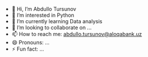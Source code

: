 - 👋 Hi, I’m Abdullo Tursunov
- 👀 I’m interested in Python
- 🌱 I’m currently learning Data analysis
- 💞️ I’m looking to collaborate on ...
- 📫 How to reach me: abdullo.tursunov@aloqabank.uz
- 😄 Pronouns: ...
- ⚡ Fun fact: ...

<!---
Abdullo19940212/Abdullo19940212 is a ✨ special ✨ repository because its `README.md` (this file) appears on your GitHub profile.
You can click the Preview link to take a look at your changes.
--->
